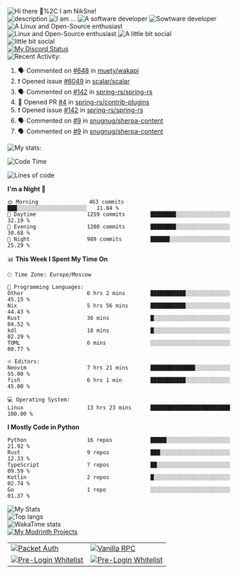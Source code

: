 <!-- Greeting -->
<picture>
	<source
		srcset="https://readme-typing-svg.herokuapp.com?font=Bad+Script&size=40&pause=1000&duration=2500&color=FFFFFF&vCenter=true&repeat=false&width=435&height=100&lines=Hi+there+%F0%9F%91%8B%2C+I+am+NikSne!"
		media="(prefers-color-scheme: dark)%2C (prefers-color-scheme: no-preference)"
	/>
	<source 
		srcset="https://readme-typing-svg.herokuapp.com?font=Bad+Script&size=40&pause=1000&duration=2500&color=000000&vCenter=true&repeat=false&width=435&height=100&lines=Hi+there+%F0%9F%91%8B%2C+I+am+NikSne!"
		media="(prefers-color-scheme: light)"
	/>
	<img alt="Hi there 👋%2C I am NikSne!" src="https://readme-typing-svg.herokuapp.com?font=Bad+Script&size=40&pause=1000&duration=2500&color=FFFFFF&vCenter=true&repeat=false&width=435&height=100&lines=Hi+there+%F0%9F%91%8B%2C+I+am+NikSne!"/>
</picture>	
<br>
<!-- Some facts -->
<picture>
	<source
		srcset="https://readme-typing-svg.herokuapp.com?font=Bad+Script&size=40&pause=1000&color=000000&vCenter=true&width=2190&height=100&lines=%E2%97%8F+%F0%9F%94%AD+I%E2%80%99m+currently+working+on+Wolfland.;%E2%97%8F+%F0%9F%8C%B1+I%E2%80%99m+currently+learning+Python%2C+Nix%2C+Java%2C+Rust%2C+Go%2C+Kotlin%2C+C%2B%2B%2C+HTML+and+Japanese.;%E2%97%8F+%F0%9F%93%AB+How+to+reach+me%3A+You+can+contact+me+in+Discord.;%E2%97%8F+%F0%9F%98%84+Pronouns%3A+he%2Fhim.;%E2%97%8F+%E2%9A%A1+about+me%3A+I+love+coding%2C+I+am+Co-Owner+of+ShardMC+%26+technical+admin+of+the+%22Wolfland%22+Minecraft+server.;●+❄%EF%B8%8F+I+use+NixOS+btw" 
		media="(prefers-color-scheme: light)" 
	/>
	<source
		srcset="https://readme-typing-svg.herokuapp.com?font=Bad+Script&size=40&pause=1000&color=FFFFFF&vCenter=true&width=2190&height=100&lines=%E2%97%8F+%F0%9F%94%AD+I%E2%80%99m+currently+working+on+Wolfland.;%E2%97%8F+%F0%9F%8C%B1+I%E2%80%99m+currently+learning+Python%2C+Nix%2C+Java%2C+Rust%2C+Go%2C+Kotlin%2C+C%2B%2B%2C+HTML+and+Japanese.;%E2%97%8F+%F0%9F%93%AB+How+to+reach+me%3A+You+can+contact+me+in+Discord.;%E2%97%8F+%F0%9F%98%84+Pronouns%3A+he%2Fhim.;%E2%97%8F+%E2%9A%A1+about+me%3A+I+love+coding%2C+I+am+Co-Owner+of+ShardMC+%26+technical+admin+of+the+%22Wolfland%22+Minecraft+server.;●+❄%EF%B8%8F+I+use+NixOS+btw" 
		media="(prefers-color-scheme: dark)%2C (prefers-color-scheme: no-preference)"
	/>
	<img alt="description" src="https://readme-typing-svg.herokuapp.com?font=Bad+Script&size=40&pause=1000&color=FFFFFF&vCenter=true&width=2190&height=100&lines=%E2%97%8F+%F0%9F%94%AD+I%E2%80%99m+currently+working+on+Wolfland.;%E2%97%8F+%F0%9F%8C%B1+I%E2%80%99m+currently+learning+Python%2C+Nix%2C+Java%2C+Rust%2C+Go%2C+Kotlin%2C+C%2B%2B%2C+HTML+and+Japanese.;%E2%97%8F+%F0%9F%93%AB+How+to+reach+me%3A+You+can+contact+me+in+Discord.;%E2%97%8F+%F0%9F%98%84+Pronouns%3A+he%2Fhim.;%E2%97%8F+%E2%9A%A1+about+me%3A+I+love+coding%2C+I+am+Co-Owner+of+ShardMC+%26+technical+admin+of+the+%22Wolfland%22+Minecraft+server.;●+❄%EF%B8%8F+I+use+NixOS+btw"/>
</picture>
<!-- Some skills (or not skills) -->
<picture>
	<source
		srcset="https://readme-typing-svg.herokuapp.com?font=Bad+Script&size=30&pause=1000&duration=2500&color=FFFFFF&vCenter=true&repeat=false&width=435&height=50&lines=I+am+..."
		media="(prefers-color-scheme: dark)%2C (prefers-color-scheme: no-preference)"
	/>
	<source 
		srcset="https://readme-typing-svg.herokuapp.com?font=Bad+Script&size=30&pause=1000&duration=2500&color=000000&vCenter=true&repeat=false&width=435&height=50&lines=I+am+..."
		media="(prefers-color-scheme: light)"
	/>
	<img alt="I am ..." src="https://readme-typing-svg.herokuapp.com?font=Bad+Script&size=30&pause=1000&duration=2500&color=FFFFFF&vCenter=true&repeat=false&width=435&height=50&lines=I+am+..."/>
</picture>
<!-- Development stuff: label -->
<picture>
	<source
		srcset="https://readme-typing-svg.herokuapp.com?font=Bad+Script&size=30&pause=1000&duration=2500&color=FFFFFF&vCenter=true&repeat=false&width=435&height=50&lines=A+software+developer"
		media="(prefers-color-scheme: dark)%2C (prefers-color-scheme: no-preference)"
	/>
	<source 
		srcset="https://readme-typing-svg.herokuapp.com?font=Bad+Script&size=30&pause=1000&duration=2500&color=000000&vCenter=true&repeat=false&width=435&height=50&lines=A+software+developer"
		media="(prefers-color-scheme: light)"
	/>
	<img alt="A software developer" src="https://readme-typing-svg.herokuapp.com?font=Bad+Script&size=30&pause=1000&duration=2500&color=FFFFFF&vCenter=true&repeat=false&width=435&height=50&lines=A+software+developer"/> 
</picture>
<!-- Development stuff: icons -->
<picture>
    <source
        srcset="https://skillicons.dev/icons?i=rust%2Cactix%2Ctauri%2Cjava%2Ckotlin%2Cgradle%2Cspring%2Cc%2Ccpp%2Carduino%2Cgo%2Cpython%2Czig%2Cts%2Cnodejs%2Cpostman%2Ccloudflare%2Cdocker%2Cmysql%2Cpostgres%2Cmongo%2Credis%2Cpnpm%2Castro%2Ctailwind%2Chtml%2Ccss%2Cvite%2Creact%2Csolidjs%2Csvelte%2Cvue%2Csass%2C&theme=light"
        media="(prefers-color-scheme: light)"
    />
    <source
        srcset="https://skillicons.dev/icons?i=rust%2Cactix%2Ctauri%2Cjava%2Ckotlin%2Cgradle%2Cspring%2Cc%2Ccpp%2Carduino%2Cgo%2Cpython%2Czig%2Cts%2Cnodejs%2Cpostman%2Ccloudflare%2Cdocker%2Cmysql%2Cpostgres%2Cmongo%2Credis%2Cpnpm%2Castro%2Ctailwind%2Chtml%2Ccss%2Cvite%2Creact%2Csolidjs%2Csvelte%2Cvue%2Csass%2C&theme=dark"
        media="(prefers-color-scheme: dark)%2C (prefers-color-scheme: no-preference)"
    />
    <img alt="Sowtware developer" src="https://skillicons.dev/icons?i=rust%2Cactix%2Ctauri%2Cjava%2Ckotlin%2Cgradle%2Cspring%2Cc%2Ccpp%2Carduino%2Cgo%2Cpython%2Czig%2Cts%2Cnodejs%2Cpostman%2Ccloudflare%2Cdocker%2Cmysql%2Cpostgres%2Cmongo%2Credis%2Cpnpm%2Castro%2Ctailwind%2Chtml%2Ccss%2Cvite%2Creact%2Csolidjs%2Csvelte%2Cvue%2Csass%2C&theme=dark"/>
</picture>
<!-- Linux stuff: label -->
<picture>
	<source
		srcset="https://readme-typing-svg.herokuapp.com?font=Bad+Script&size=30&pause=1000&duration=2500&color=FFFFFF&vCenter=true&repeat=false&width=435&height=50&lines=A+Linux+and+Open-Source+enthusiast"
		media="(prefers-color-scheme: dark)%2C (prefers-color-scheme: no-preference)"
	/>
	<source 
		srcset="https://readme-typing-svg.herokuapp.com?font=Bad+Script&size=30&pause=1000&duration=2500&color=000000&vCenter=true&repeat=false&width=435&height=50&lines=A+Linux+and+Open-Source+enthusiast"
		media="(prefers-color-scheme: light)"
	/>
	<img alt="A Linux and Open-Source enthusiast" src="https://readme-typing-svg.herokuapp.com?font=Bad+Script&size=30&pause=1000&duration=2500&color=FFFFFF&vCenter=true&repeat=false&width=435&height=50&lines=A+Linux+and+Open-Source+enthusiast"/> 
</picture>
<!-- Linux stuff: icons -->
<picture>
    <source
        srcset="https://skillicons.dev/icons?i=nix%2Clinux%2Craspberrypi%2Cbash%2Cregex%2Cgit%2Cgithub%2Cgitlab%2Cgithubactions%2Cneovim%2Cnginx%2Cmd%2Clatex%2Clua%2Ccss%2Cgtk%2Cts%2Csass%2Csvg%2C&theme=light"
        media="(prefers-color-scheme: light)"
    />
    <source
        srcset="https://skillicons.dev/icons?i=nix%2Clinux%2Craspberrypi%2Cbash%2Cregex%2Cgit%2Cgithub%2Cgitlab%2Cgithubactions%2Cneovim%2Cnginx%2Cmd%2Clatex%2Clua%2Ccss%2Cgtk%2Cts%2Csass%2Csvg%2C&theme=dark"
        media="(prefers-color-scheme: dark)%2C (prefers-color-scheme: no-preference)"
    />
    <img alt = "Linux and Open-Source enthusiast" src="https://skillicons.dev/icons?i=nix%2Clinux%2Craspberrypi%2Cbash%2Cregex%2Cgit%2Cgithub%2Cgitlab%2Cgithubactions%2Cneovim%2Cnginx%2Cmd%2Clatex%2Clua%2Ccss%2Cgtk%2Cts%2Csass%2Csvg%2C"/>
</picture>
<!-- Social stuff: label -->
<picture>
	<source
		srcset="https://readme-typing-svg.herokuapp.com?font=Bad+Script&size=30&pause=1000&duration=2500&color=FFFFFF&vCenter=true&repeat=false&width=435&height=50&lines=A+little+bit+social"
		media="(prefers-color-scheme: dark)%2C (prefers-color-scheme: no-preference)"
	/>
	<source 
		srcset="https://readme-typing-svg.herokuapp.com?font=Bad+Script&size=30&pause=1000&duration=2500&color=000000&vCenter=true&repeat=false&width=435&height=50&lines=A+little+bit+social"
		media="(prefers-color-scheme: light)"
	/>
	<img alt="A little bit social" src="https://readme-typing-svg.herokuapp.com?font=Bad+Script&size=30&pause=1000&duration=2500&color=FFFFFF&vCenter=true&repeat=false&width=435&height=50&lines=A+little+bit+social"/> 
</picture>
<br>
<!-- Social stuff: icons -->
<picture>
    <source
        srcset="https://skillicons.dev/icons?i=discord%2Cstackoverflow%2Cdevto%2Cmastodon%2Cfediverse%2Ctwitter%2C&theme=light"
        media="(prefers-color-scheme: light)"
    />
    <source
        srcset="https://skillicons.dev/icons?i=discord%2Cstackoverflow%2Cdevto%2Cmastodon%2Cfediverse%2Ctwitter%2C&theme=dark"
        media="(prefers-color-scheme: dark)%2C (prefers-color-scheme: no-preference)"
    />
    <img alt = "little bit social" src="https://skillicons.dev/icons?i=discord%2Cstackoverflow%2Cdevto%2Cmastodon%2Cfediverse%2Ctwitter"/>
</picture>
<br>
<!-- Social stuff: Discord status -->
<a href="https://discord.com/invite/hGxQgrYTD3" target="_blank">
	<picture>
		<source
			srcset="https://discord.c99.nl/widget/theme-4/760511113795207168.png"
			media="(prefers-color-scheme: dark)%2C (prefers-color-scheme: no-preference)"
		/>
		<source 
			srcset="https://discord.c99.nl/widget/theme-5/760511113795207168.png"
			media="(prefers-color-scheme: light)"
		/>
		<img alt="My Discord Status" src="https://discord.c99.nl/widget/theme-4/760511113795207168.png"/>
	</picture>	
</a>
<br>
<!-- Recent activity: label -->
<picture>
  <source
    srcset="https://readme-typing-svg.herokuapp.com?font=Bad+Script&size=30&pause=2000&duration=2500&color=FFFFFF&vCenter=true&repeat=false&width=435&height=50&lines=Recent+Activity%3A"
    media="(prefers-color-scheme: dark)%2C (prefers-color-scheme: no-preference)"
  />
  <source
    srcset="https://readme-typing-svg.herokuapp.com?font=Bad+Script&size=30&pause=2000&duration=2500&color=000000&vCenter=true&repeat=false&width=435&height=50&lines=Recent+Activity%3A"
    media="(prefers-color-scheme: light)"
  />
  <img alt="Recent Activity:" src="https://readme-typing-svg.herokuapp.com?font=Bad+Script&size=30&pause=2000&duration=2500&color=FFFFFF&vCenter=true&repeat=false&width=435&height=50&lines=Recent+Activity%3A"/>
</picture>

<!--START_SECTION:activity-->
1. 🗣 Commented on [#648](https://github.com/muety/wakapi/issues/648#issuecomment-3031879620) in [muety/wakapi](https://github.com/muety/wakapi)
2. ❗ Opened issue [#6049](https://github.com/scalar/scalar/issues/6049) in [scalar/scalar](https://github.com/scalar/scalar)
3. 🗣 Commented on [#142](https://github.com/spring-rs/spring-rs/issues/142#issuecomment-2970275532) in [spring-rs/spring-rs](https://github.com/spring-rs/spring-rs)
4. 💪 Opened PR [#4](https://github.com/spring-rs/contrib-plugins/pull/4) in [spring-rs/contrib-plugins](https://github.com/spring-rs/contrib-plugins)
5. ❗ Opened issue [#142](https://github.com/spring-rs/spring-rs/issues/142) in [spring-rs/spring-rs](https://github.com/spring-rs/spring-rs)
6. 🗣 Commented on [#9](https://github.com/snugnug/sherpa-content/pull/9#issuecomment-2953313501) in [snugnug/sherpa-content](https://github.com/snugnug/sherpa-content)
7. 🗣 Commented on [#9](https://github.com/snugnug/sherpa-content/pull/9#issuecomment-2953311906) in [snugnug/sherpa-content](https://github.com/snugnug/sherpa-content)
<!--END_SECTION:activity-->
<!-- Wakatime stats: label -->
<picture>
  <source
    srcset="https://readme-typing-svg.herokuapp.com?font=Bad+Script&size=30&pause=2000&duration=2500&color=FFFFFF&vCenter=true&repeat=false&width=435&height=50&lines=My+stats%3A"
    media="(prefers-color-scheme: dark)%2C (prefers-color-scheme: no-preference)"
  />
  <source
    srcset="https://readme-typing-svg.herokuapp.com?font=Bad+Script&size=30&pause=2000&duration=2500&color=000000&vCenter=true&repeat=false&width=435&height=50&lines=My+stats%3A"
    media="(prefers-color-scheme: light)"
  />
  <img alt="My stats:" src="https://readme-typing-svg.herokuapp.com?font=Bad+Script&size=30&pause=2000&duration=2500&color=FFFFFF&vCenter=true&repeat=false&width=435&height=50&lines=My+stats%3A"/>
</picture>

<!--START_SECTION:wakatime-->
![Code Time](http://img.shields.io/badge/Code%20Time-1%2C441%20hrs%2042%20mins-blue)

![Lines of code](https://img.shields.io/badge/From%20Hello%20World%20I%27ve%20Written-1.9%20million%20lines%20of%20code-blue)

**I'm a Night 🦉** 

```text
🌞 Morning                463 commits         ███░░░░░░░░░░░░░░░░░░░░░░   11.84 % 
🌆 Daytime                1259 commits        ████████░░░░░░░░░░░░░░░░░   32.19 % 
🌃 Evening                1200 commits        ████████░░░░░░░░░░░░░░░░░   30.68 % 
🌙 Night                  989 commits         ██████░░░░░░░░░░░░░░░░░░░   25.29 % 
```


📊 **This Week I Spent My Time On** 

```text
🕑︎ Time Zone: Europe/Moscow

💬 Programming Languages: 
Other                    6 hrs 2 mins        ███████████░░░░░░░░░░░░░░   45.15 % 
Nix                      5 hrs 56 mins       ███████████░░░░░░░░░░░░░░   44.43 % 
Rust                     36 mins             █░░░░░░░░░░░░░░░░░░░░░░░░   04.52 % 
kdl                      18 mins             █░░░░░░░░░░░░░░░░░░░░░░░░   02.29 % 
TOML                     6 mins              ░░░░░░░░░░░░░░░░░░░░░░░░░   00.77 % 

🔥 Editors: 
Neovim                   7 hrs 21 mins       ██████████████░░░░░░░░░░░   55.00 % 
fish                     6 hrs 1 min         ███████████░░░░░░░░░░░░░░   45.00 % 

💻 Operating System: 
Linux                    13 hrs 23 mins      █████████████████████████   100.00 % 
```

**I Mostly Code in Python** 

```text
Python                   16 repos            █████░░░░░░░░░░░░░░░░░░░░   21.92 % 
Rust                     9 repos             ███░░░░░░░░░░░░░░░░░░░░░░   12.33 % 
TypeScript               7 repos             ██░░░░░░░░░░░░░░░░░░░░░░░   09.59 % 
Kotlin                   2 repos             █░░░░░░░░░░░░░░░░░░░░░░░░   02.74 % 
Go                       1 repo              ░░░░░░░░░░░░░░░░░░░░░░░░░   01.37 % 
```




<!--END_SECTION:wakatime-->
<!-- GitHub stats: account -->
<picture>
	<source 
		srcset="https://github-readme-stats.niksne.ru/api?username=niksnemc&custom_title=&show_icons=true&theme=dark&hide_border=true"
		media="(prefers-color-scheme: dark)%2C (prefers-color-scheme: no-preference)"
	/>
	<source
		srcset="https://github-readme-stats.niksne.ru/api?username=niksnemc&custom_title=&show_icons=true&theme=light&hide_border=true"
		media="(prefers-color-scheme: light)"
	/>
	<img alt="My Stats" src="https://github-readme-stats.niksne.ru/api?username=niksnemc&custom_title=&show_icons=true&theme=dark&hide_border=true"/>
</picture>
<br>
<!-- GitHub stats: langs -->
<picture>
	<source
		srcset="https://github-readme-stats.niksne.ru/api/top-langs/?username=niksnemc&theme=dark&layout=compact&hide_border=true&size_weight=0.5&count_weight=0.5&langs_count=20&hide=xslt%2Ccython%2Cscheme%2cshaderlab%2Cprocessing%2Cnu%2Cjinja&exclude_repo=github-readme-stats%2Cnixpkgs"
		media="(prefers-color-scheme: dark)%2C (prefers-color-scheme: no-preference)"
	/>
	<source
		srcset="https://github-readme-stats.niksne.ru/api/top-langs/?username=niksnemc&theme=light&layout=compact&hide_border=true&size_weight=0.5&count_weight=0.5&langs_count=12&hide=xslt%2Ccython%2Cscheme%2cshaderlab%2Cprocessing%2Cnu%2Cjinja&exclude_repo=github-readme-stats%2Cnixpkgs"
		media="(prefers-color-scheme: light)"
	/>
	<img alt="Top langs" src="https://github-readme-stats.niksne.ru/api/top-langs/?username=niksnemc&theme=dark&layout=compact&hide_border=true&size_weight=0.5&count_weight=0.5&langs_count=12&hide=xslt%2Ccython%2Cscheme%2cshaderlab%2Cprocessing%2Cnu%2Cjinja&exclude_repo=github-readme-stats%2Cnixpkgs"/>
</picture>
<br>
<!-- GitHub stats: wakatime -->
<picture>
	<source
		srcset="https://github-readme-stats.niksne.ru/api/wakatime?username=niksne&theme=dark&layout=compact&hide_border=true&langs_count=16"
		media="(prefers-color-scheme: dark)%2C (prefers-color-scheme: no-preference)"
	/>
	<source
		srcset="https://github-readme-stats.niksne.ru/api/wakatime?username=niksne&theme=light&layout=compact&hide_border=true&langs_count=16"
		media="(prefers-color-scheme: light)"
	/>
	<img alt="WakaTime stats" src="https://github-readme-stats.niksne.ru/api/wakatime?username=niksne&theme=dark&layout=compact&hide_border=true&langs_count=16"/>
</picture>
<br>
<!-- Modrinth projects: label -->
<a href="https://modrinth.com/user/NikSne" target="_blank">
	<picture>
		<source
			srcset="https://readme-typing-svg.herokuapp.com?font=Bad+Script&size=40&pause=2000&duration=2500&color=FFFFFF&vCenter=true&repeat=false&width=435&height=100&lines=My+Modrinth+Projects%3A"
			media="(prefers-color-scheme: dark)%2C (prefers-color-scheme: no-preference)"
		/>
		<source
			srcset="https://readme-typing-svg.herokuapp.com?font=Bad+Script&size=40&pause=2000&duration=2500&color=000000&vCenter=true&repeat=false&width=435&height=100&lines=My+Modrinth+Projects%3A"
			media="(prefers-color-scheme: light)"
		/>
		<img alt="My Modrinth Projects" src="https://readme-typing-svg.herokuapp.com?font=Bad+Script&size=40&pause=2000&duration=2500&color=FFFFFF&vCenter=true&repeat=false&width=435&height=100&lines=My+Modrinth+Projects%3A"/>
	</picture>
</a>
<br>
<!-- Modrinth projects: table -->
<table>
	<tr>
		<td>
			<a href="https://github.com/niksnemc/packetauth" target="_blank">
				<picture>
					<source
						srcset="https://github-readme-stats.niksne.ru/api/pin/?username=niksnemc&repo=packetauth&theme=dark&hide_border=true"
						media="(prefers-color-scheme: dark)%2C (prefers-color-scheme: no-preference)"
					/>
					<source
						srcset="https://github-readme-stats.niksne.ru/api/pin/?username=niksnemc&repo=packetauth&theme=light&hide_border=true"
						media="(prefers-color-scheme: light)"
					/>
					<img alt="Packet Auth" src="https://github-readme-stats.niksne.ru/api/pin/?username=niksnemc&repo=packetauth&theme=dark&hide_border=true"/>
				</picture>
			</a>
		</td>
		<td>
			<a href="https://github.com/NikSneMC/vanillarpc" target="_blank">
				<picture>
					<source
						srcset="https://github-readme-stats.niksne.ru/api/pin/?username=niksnemc&repo=vanillarpc&theme=dark&hide_border=true"
						media="(prefers-color-scheme: dark)%2C (prefers-color-scheme: no-preference)"
					/>
					<source
						srcset="https://github-readme-stats.niksne.ru/api/pin/?username=niksnemc&repo=vanillarpc&theme=light&hide_border=true"
						media="(prefers-color-scheme: light)"
					/>
					<img alt="Vanilla RPC" src="https://github-readme-stats.niksne.ru/api/pin/?username=niksnemc&repo=vanillarpc&theme=dark&hide_border=true"/>
				</picture>
			</a>
		</td>
	</tr>
	<tr>
        <!-- TODO: uncomment when arte moved to the ShardMC git and mirrored on GitHub -->
		<!-- <td> -->
		<!-- 	<a href="https://github.com/shardmc/arte" target="_blank"> -->
		<!-- 		<picture> -->
		<!-- 			<source -->
		<!-- 				srcset="https://github-readme-stats.niksne.ru/api/pin/?username=shardmc&repo=arte&theme=dark&hide_border=true" -->
		<!-- 				media="(prefers-color-scheme: dark)%2C (prefers-color-scheme: no-preference)" -->
		<!-- 			/> -->
		<!-- 			<source -->
		<!-- 				srcset="https://github-readme-stats.niksne.ru/api/pin/?username=shardmc&repo=arte&theme=light&hide_border=true" -->
		<!-- 				media="(prefers-color-scheme: light)" -->
		<!-- 			/> -->
		<!-- 			<img alt="Arte" src="https://github-readme-stats.niksne.ru/api/pin/?username=shardmc&repo=arte&theme=dark&hide_border=true"/> -->
		<!-- 		</picture> -->
		<!-- 	</a> -->
		<!-- </td> -->
  		<td>
			<a href="https://github.com/niksnemc/prelogin-whitelist" target="_blank">
				<picture>
					<source
						srcset="https://github-readme-stats.niksne.ru/api/pin/?username=niksnemc&repo=prelogin-whitelist&theme=dark&hide_border=true"
						media="(prefers-color-scheme: dark)%2C (prefers-color-scheme: no-preference)"
					/>
					<source
						srcset="https://github-readme-stats.niksne.ru/api/pin/?username=niksnemc&repo=prelogin-whitelist&theme=light&hide_border=true"
						media="(prefers-color-scheme: light)"
					/>
					<img alt="Pre-Login Whitelist" src="https://github-readme-stats.niksne.ru/api/pin/?username=niksnemc&repo=prelogin-whitelist&theme=dark&hide_border=true"/>
				</picture>
			</a>
		</td>
    <!-- TODO: uncomment when arte moved to the ShardMC git and mirrored on GitHub -->
	<!-- </tr> -->
	<!-- <tr> -->
		<td>
			<a href="https://github.com/niksnemc/splashed" target="_blank">
				<picture>
					<source
						srcset="https://github-readme-stats.niksne.ru/api/pin/?username=niksnemc&repo=splashed&theme=dark&hide_border=true"
						media="(prefers-color-scheme: dark)%2C (prefers-color-scheme: no-preference)"
					/>
					<source
						srcset="https://github-readme-stats.niksne.ru/api/pin/?username=niksnemc&repo=splashed&theme=light&hide_border=true"
						media="(prefers-color-scheme: light)"
					/>
					<img alt="Pre-Login Whitelist" src="https://github-readme-stats.niksne.ru/api/pin/?username=niksnemc&repo=splashed&theme=dark&hide_border=true"/>
				</picture>
			</a>
		</td>
	</tr>
</table>

